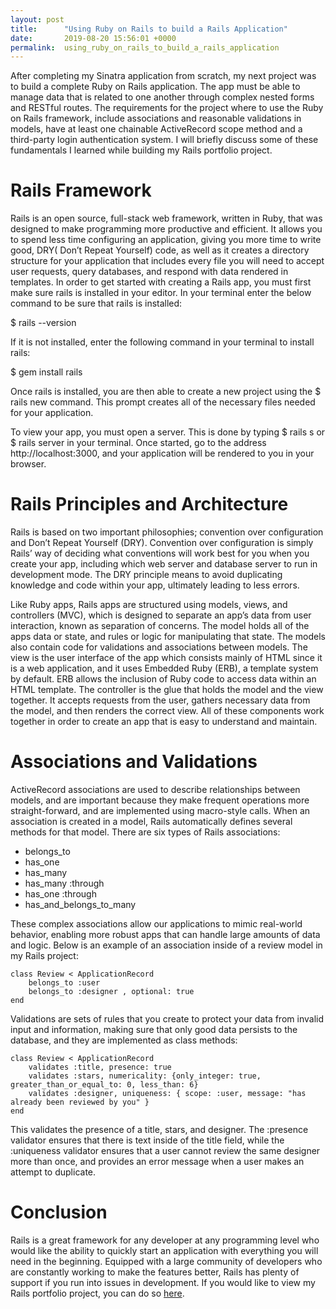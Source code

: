 ```yaml
---
layout: post
title:      "Using Ruby on Rails to build a Rails Application"
date:       2019-08-20 15:56:01 +0000
permalink:  using_ruby_on_rails_to_build_a_rails_application
---
```



After completing my Sinatra application from scratch, my next project was to build a complete Ruby on Rails application.  The app must be able to manage data that is related to one another through complex nested forms and RESTful routes.  The requirements for the project where to use the Ruby on Rails framework, include associations and reasonable validations in models, have at least one chainable ActiveRecord scope method and a third-party login authentication system. I will briefly discuss some of these fundamentals I learned while building my Rails portfolio project.

# Rails Framework 
Rails is an open source, full-stack web framework, written in Ruby,  that was designed to make programming more productive and efficient.  It allows you to spend less time configuring an application, giving you more time to write good, DRY( Don’t Repeat Yourself) code, as well as it creates a directory structure for your application that includes every file you will need to accept user requests, query databases, and respond with data rendered in templates.  In order to get started with creating a Rails app, you must first make sure rails is installed in your editor.  In your terminal enter the below command to be sure that rails is installed:

$ rails --version

If it is not installed, enter the following command in your terminal to install rails:

$ gem install rails

Once rails is installed, you are then able to create a new project using the $ rails new  command. This prompt creates all of the necessary files needed for your application.

 To view your app, you must open a server.  This is done by typing $ rails s or $ rails server  in your terminal.  Once started, go to the address http://localhost:3000, and your application will be rendered to you in your browser.


# Rails Principles and Architecture
Rails is based on two important philosophies; convention over configuration and Don’t Repeat Yourself (DRY).  Convention over configuration is simply Rails’ way of deciding what conventions will work best for you when you create your app, including which web server and database server to run in development mode.  The DRY principle means to avoid duplicating knowledge and code within your app, ultimately leading to less errors. 

Like Ruby apps, Rails apps are structured using models, views, and controllers (MVC), which is designed to separate an app’s data from user interaction, known as separation of concerns.  The model holds all of the apps data or state, and rules or logic for manipulating that state.  The models also contain code for validations and associations between models.  The view is the user interface of the app which consists mainly of HTML since it is a web application, and it uses Embedded Ruby (ERB), a template system by default.  ERB allows the inclusion of Ruby code to access data within an HTML template.  The controller is the glue that holds the model and the view together.  It accepts requests from the user, gathers necessary data from the model, and then renders the correct view. All of these components work together in order to create an app that is easy to understand and maintain.


# Associations and Validations
ActiveRecord associations are used to describe relationships between models, and are important because they make  frequent operations more straight-forward, and are implemented using macro-style calls.  When an association is created in a model, Rails automatically defines several  methods for that model. There are six types of Rails associations:


* belongs_to
* has_one
* has_many
* has_many :through
* has_one :through
* has_and_belongs_to_many


These complex associations allow our applications to mimic real-world behavior, enabling more robust apps that can handle large amounts of data and logic. Below is an example of an association inside of a review model in my Rails project:

```
class Review < ApplicationRecord
	belongs_to :user
	belongs_to :designer , optional: true
end 

```

Validations are sets of rules that you create to protect your data from invalid input and information, making sure that only good data persists to the database, and they are implemented as class methods:

```
class Review < ApplicationRecord
	validates :title, presence: true
	validates :stars, numericality: {only_integer: true, greater_than_or_equal_to: 0, less_than: 6}
	validates :designer, uniqueness: { scope: :user, message: "has already been reviewed by you" }
end

```

This validates the presence of a title, stars, and designer.  The :presence validator ensures that there is text inside of the title field, while the :uniqueness validator ensures that a user cannot review the same designer more than once, and provides an error message when a user makes an attempt to duplicate.  

# Conclusion
Rails is a great framework for any developer at any programming level who would like the ability to quickly start an application with everything you will need in the beginning.   Equipped with a large community of developers who are constantly working to make the features better, Rails has plenty of support if you run into issues in development.  If you would like to view my Rails portfolio project, you can do so [here](:https://github.com/Patech-Patrice/luxcloset//).



